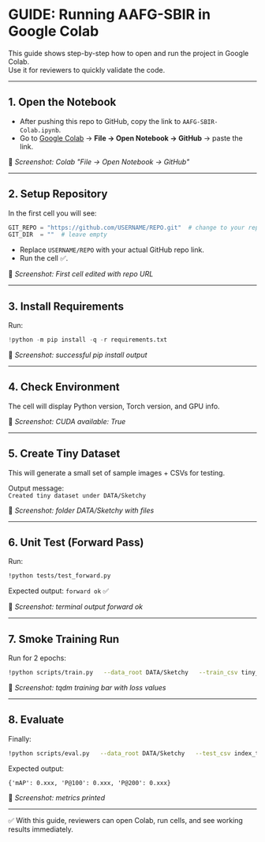 
# GUIDE: Running AAFG-SBIR in Google Colab

This guide shows step-by-step how to open and run the project in Google Colab.  
Use it for reviewers to quickly validate the code.

---

## 1. Open the Notebook
- After pushing this repo to GitHub, copy the link to `AAFG-SBIR-Colab.ipynb`.
- Go to [Google Colab](https://colab.research.google.com/) → **File → Open Notebook → GitHub** → paste the link.

📸 *Screenshot: Colab "File → Open Notebook → GitHub"*

---

## 2. Setup Repository
In the first cell you will see:

```python
GIT_REPO = "https://github.com/USERNAME/REPO.git"  # change to your repo
GIT_DIR  = ""  # leave empty
```

- Replace `USERNAME/REPO` with your actual GitHub repo link.  
- Run the cell ✅.

📸 *Screenshot: First cell edited with repo URL*

---

## 3. Install Requirements
Run:

```python
!python -m pip install -q -r requirements.txt
```

📸 *Screenshot: successful pip install output*

---

## 4. Check Environment
The cell will display Python version, Torch version, and GPU info.

📸 *Screenshot: CUDA available: True*

---

## 5. Create Tiny Dataset
This will generate a small set of sample images + CSVs for testing.

Output message:  
`Created tiny dataset under DATA/Sketchy`

📸 *Screenshot: folder DATA/Sketchy with files*

---

## 6. Unit Test (Forward Pass)
Run:

```bash
!python tests/test_forward.py
```

Expected output: `forward ok` ✅

📸 *Screenshot: terminal output forward ok*

---

## 7. Smoke Training Run
Run for 2 epochs:

```bash
!python scripts/train.py   --data_root DATA/Sketchy   --train_csv tiny_train.csv   --val_csv tiny_val.csv   --epochs 2 --batch_size 2
```

📸 *Screenshot: tqdm training bar with loss values*

---

## 8. Evaluate
Finally:

```bash
!python scripts/eval.py   --data_root DATA/Sketchy   --test_csv index_test.csv   --ckpt checkpoints/best.pt
```

Expected output:

```
{'mAP': 0.xxx, 'P@100': 0.xxx, 'P@200': 0.xxx}
```

📸 *Screenshot: metrics printed*

---

✅ With this guide, reviewers can open Colab, run cells, and see working results immediately.
